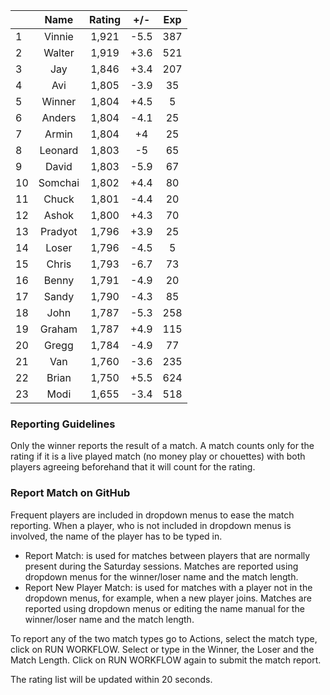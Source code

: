 | |Name|Rating|+/-|Exp|
|-|:--:|:----:|:-:|:-:|
|1|Vinnie|1,921|-5.5|387|
|2|Walter|1,919|+3.6|521|
|3|Jay|1,846|+3.4|207|
|4|Avi|1,805|-3.9|35|
|5|Winner|1,804|+4.5|5|
|6|Anders|1,804|-4.1|25|
|7|Armin|1,804|+4|25|
|8|Leonard|1,803|-5|65|
|9|David|1,803|-5.9|67|
|10|Somchai|1,802|+4.4|80|
|11|Chuck|1,801|-4.4|20|
|12|Ashok|1,800|+4.3|70|
|13|Pradyot|1,796|+3.9|25|
|14|Loser|1,796|-4.5|5|
|15|Chris|1,793|-6.7|73|
|16|Benny|1,791|-4.9|20|
|17|Sandy|1,790|-4.3|85|
|18|John|1,787|-5.3|258|
|19|Graham|1,787|+4.9|115|
|20|Gregg|1,784|-4.9|77|
|21|Van|1,760|-3.6|235|
|22|Brian|1,750|+5.5|624|
|23|Modi|1,655|-3.4|518|


### Reporting Guidelines

Only the winner reports the result of a match.
A match counts only for the rating if it is a live played match (no money play or chouettes)
with both players agreeing beforehand that it will count for the rating.


### Report Match on GitHub

Frequent players are included in dropdown menus to ease the match reporting.
When a player, who is not included in dropdown menus is involved, the name of the player has to be typed in.

- Report Match:  is used for matches between players that are normally present during the Saturday sessions.
  Matches are reported using dropdown menus for the winner/loser name and the match length.
- Report New Player Match:  is used for matches with a player not in the dropdown menus, for example, when a new player joins.
  Matches are reported using dropdown menus or editing the name manual for the winner/loser name and the match length.

To report any of the two match types go to Actions, select the match type, click on RUN WORKFLOW.
Select or type in the Winner, the Loser and the Match Length.
Click on RUN WORKFLOW again to submit the match report.

The rating list will be updated within 20 seconds.
